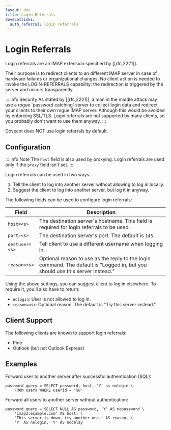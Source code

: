 ```yaml
---
layout: doc
title: Login Referrals
dovecotlinks:
  auth_referral: login referrals
---
```


# Login Referrals

Login referrals are an IMAP extension specified by [[rfc,2221]].

Their purpose is to redirect clients to an different IMAP server in case
of hardware failures or organizational changes. No client action is needed
to invoke the LOGIN-REFERRALS capability: the redirection is triggered by
the server and occurs transparently.

::: info Security
As stated by [[rfc,2221]], a man in the middle attack may use a rogue
'password catching' server to collect login data and redirect your clients
to their own rogue IMAP server. Although this would be avoided by enforcing
SSL/TLS. Login referrals are not supported by many clients, so you
probably don't want to use them anyway.
:::

Dovecot does NOT use login referrals by default.

## Configuration

::: info Note
The `host` field is also used by proxying. Login referrals are used
only if the `proxy` field isn't set.
:::

Login referrals can be used in two ways:

1. Tell the client to log into another server without allowing to log in
   locally.
2. Suggest the client to log into another server, but log it in anyway.

The following fields can be used to configure login referrals:

| Field | Description |
| ----- | ----------- |
| `host=<s>` | The destination server's hostname. This field is required for login referrals to be used. |
| `port=<s>` | The destination server's port. The default is `143`. |
| `destuser=<s>` | Tell client to use a different username when logging in. |
| `reason=<s>` | Optional reason to use as the reply to the login command. The default is "Logged in, but you should use this server instead." |

Using the above settings, you can suggest client to log in elsewhere. To
require it, you'll also have to return:

* `nologin`: User is not allowed to log in.
* `reason=<s>`: Optional reason. The default is "Try this server instead."

## Client Support

The following clients are known to support login referrals:

* Pine
* Outlook (but not Outlook Express)

## Examples

Forward user to another server after successful authentication (SQL):

```
password_query = SELECT password, host, 'Y' as nologin \
    FROM users WHERE userid = '%u'
```

Forward all users to another server without authentication:

```
password_query = SELECT NULL AS password, 'Y' AS nopassword \
    'imap2.example.com' AS host, \
    'This server is down, try another one.' AS reason, \
    'Y' AS nologin, 'Y' AS nodelay
```
